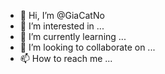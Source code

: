 - 👋 Hi, I’m @GiaCatNo
- 👀 I’m interested in ...
- 🌱 I’m currently learning ...
- 💞️ I’m looking to collaborate on ...
- 📫 How to reach me ...

<!---
GiaCatNo/GiaCatNo is a ✨ special ✨ repository because its `README.md` (this file) appears on your GitHub profile.
You can click the Preview link to take a look at your changes.
--->

